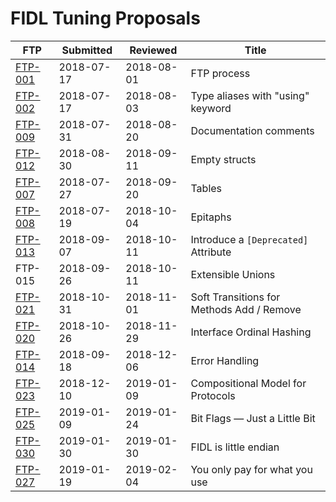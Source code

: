 # FIDL Tuning Proposals

FTP                   | Submitted  | Reviewed   | Title
----------------------|------------|------------|----------------------------------
[FTP-001](ftp-001.md) | 2018-07-17 | 2018-08-01 | FTP process
[FTP-002](ftp-002.md) | 2018-07-17 | 2018-08-03 | Type aliases with "using" keyword
[FTP-009](ftp-009.md) | 2018-07-31 | 2018-08-20 | Documentation comments
[FTP-012](ftp-012.md) | 2018-08-30 | 2018-09-11 | Empty structs
[FTP-007](ftp-007.md) | 2018-07-27 | 2018-09-20 | Tables
[FTP-008](ftp-008.md) | 2018-07-19 | 2018-10-04 | Epitaphs
[FTP-013](ftp-013.md) | 2018-09-07 | 2018-10-11 | Introduce a `[Deprecated]` Attribute
FTP-015               | 2018-09-26 | 2018-10-11 | Extensible Unions
[FTP-021](ftp-021.md) | 2018-10-31 | 2018-11-01 | Soft Transitions for Methods Add / Remove
[FTP-020](ftp-020.md) | 2018-10-26 | 2018-11-29 | Interface Ordinal Hashing
[FTP-014](ftp-014.md) | 2018-09-18 | 2018-12-06 | Error Handling
[FTP-023](ftp-023.md) | 2018-12-10 | 2019-01-09 | Compositional Model for Protocols
[FTP-025](ftp-025.md) | 2019-01-09 | 2019-01-24 | Bit Flags &mdash; Just a Little Bit
[FTP-030](ftp-030.md) | 2019-01-30 | 2019-01-30 | FIDL is little endian
[FTP-027](ftp-027.md) | 2019-01-19 | 2019-02-04 | You only pay for what you use
